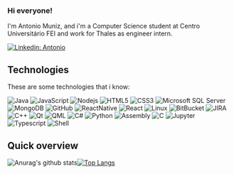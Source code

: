 ### Hi everyone!

I'm Antonio Muniz, and i'm a Computer Science student at Centro Universitário FEI and work for Thales as engineer intern.

[![Linkedin: Antonio](https://img.shields.io/badge/-Linkedin-blue?style=flat-square&logo=Linkedin&logoColor=white&link=https://www.linkedin.com/in/antuniooh/)](https://www.linkedin.com/in/antuniooh/)

## Technologies

These are some technologies that i know:

![Java](https://img.shields.io/badge/-Java-007396?style=flat-square&logo=java)
![JavaScript](https://img.shields.io/badge/-JavaScript-black?style=flat-square&logo=javascript)
![Nodejs](https://img.shields.io/badge/-Nodejs-339933?style=flat-square&logo=Node.js&logoColor=white)
![HTML5](https://img.shields.io/badge/-HTML5-E34F26?style=flat-square&logo=html5&logoColor=white)
![CSS3](https://img.shields.io/badge/-CSS3-1572B6?style=flat-square&logo=css3)
![Microsoft SQL Server](https://img.shields.io/badge/-SQL%20Server-CC2927?style=flat-square&logo=microsoft-sql-server&logoColor=white)
![MongoDB](https://img.shields.io/badge/-MongoDB-black?style=flat-square&logo=mongodb)
![GitHub](https://img.shields.io/badge/-GitHub-181717?style=flat-square&logo=github)
![ReactNative](https://img.shields.io/badge/React_Native-20232A?style=flat-square&logo=react&logoColor=61DAFB)
![React](https://img.shields.io/badge/React-20232A?style=flat-square&logo=react&logoColor=61DAFB)
![Linux](https://img.shields.io/badge/Linux%20-%23F37626.svg?&style=flat-square&logo=Linux&logoColor=white)
![BitBucket](https://img.shields.io/badge/-BitBucket-darkblue?style=flat-square&logo=bitbucket)
![JIRA](https://img.shields.io/badge/-JIRA-0052CC?style=flat-square&logo=jira)
![C++](https://img.shields.io/badge/-C++-007ACC?style=flat-square&logo=cplusplus&logoColor=white)
![Qt](https://img.shields.io/badge/-Qt-339933?style=flat-square&logo=qt&logoColor=white)
![QML](https://img.shields.io/badge/-QML-0052CC?style=flat-square&logo=qml)
![C#](https://img.shields.io/badge/-CSharp-E34F26?style=flat-square&logo=c#&logoColor=white)
![Python](https://img.shields.io/badge/-Python-007ACC?style=flat-square&logo=python&logoColor=white)
![Assembly](https://img.shields.io/badge/-Assembly-339933?style=flat-square&logo=Assembly&logoColor=white)
![C](https://img.shields.io/badge/C-00599C?style=flat-square&logo=c&logoColor=white)
![Jupyter](https://img.shields.io/badge/Jupyter%20-%23F37626.svg?&style=flat-square&logo=Jupyter&logoColor=white)
![Typescript](https://img.shields.io/badge/Typescript%20-%23F37626.svg?&style=flat-square&logo=Typescript&logoColor=white)
![Shell](https://img.shields.io/badge/-Shell-339933?style=flat-square&logo=shell&logoColor=white)

## Quick overview

![Anurag's github stats](https://github-readme-stats.vercel.app/api?username=antuniooh&show_icons=true&theme=radical)[![Top Langs](https://github-readme-stats.vercel.app/api/top-langs/?username=antuniooh&layout=compact&theme=radical)](https://github.com/anuraghazra/github-readme-stats)
